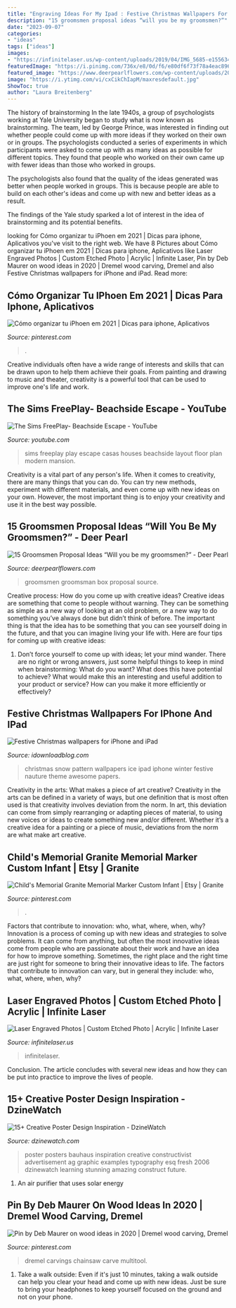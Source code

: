 ```yaml
---
title: "Engraving Ideas For My Ipad : Festive Christmas Wallpapers For Iphone And Ipad"
description: "15 groomsmen proposal ideas “will you be my groomsmen?”"
date: "2023-09-07"
categories:
- "ideas"
tags: ["ideas"]
images:
- "https://infinitelaser.us/wp-content/uploads/2019/04/IMG_5685-e1556344513192-scaled.jpg"
featuredImage: "https://i.pinimg.com/736x/e8/0d/f6/e80df6f73f78a4eac896fb5904dfbaee.jpg"
featured_image: "https://www.deerpearlflowers.com/wp-content/uploads/2018/05/Will-you-be-my-groomsman-box.jpg"
image: "https://i.ytimg.com/vi/cxCikChIapM/maxresdefault.jpg"
ShowToc: true
author: "Laura Breitenberg"
---
```



The history of brainstorming
In the late 1940s, a group of psychologists working at Yale University began to study what is now known as brainstorming. The team, led by George Prince, was interested in finding out whether people could come up with more ideas if they worked on their own or in groups.
The psychologists conducted a series of experiments in which participants were asked to come up with as many ideas as possible for different topics. They found that people who worked on their own came up with fewer ideas than those who worked in groups.

The psychologists also found that the quality of the ideas generated was better when people worked in groups. This is because people are able to build on each other's ideas and come up with new and better ideas as a result.

The findings of the Yale study sparked a lot of interest in the idea of brainstorming and its potential benefits.

	

		
looking for Cómo organizar tu iPhoen em 2021 | Dicas para iphone, Aplicativos you've visit to the right web. We have 8 Pictures about Cómo organizar tu iPhoen em 2021 | Dicas para iphone, Aplicativos like Laser Engraved Photos | Custom Etched Photo | Acrylic | Infinite Laser, Pin by Deb Maurer on wood ideas in 2020 | Dremel wood carving, Dremel and also Festive Christmas wallpapers for iPhone and iPad. Read more:
		
    
## Cómo Organizar Tu IPhoen Em 2021 | Dicas Para Iphone, Aplicativos

<img loading=lazy src="https://i.pinimg.com/736x/e8/0d/f6/e80df6f73f78a4eac896fb5904dfbaee.jpg" onerror="this.onerror=null;this.src='https://tse1.mm.bing.net/th?id=OIP.4piNuO1PqTV8Mlf6YqYV3AHaNK&amp;pid=15.1';" alt="Cómo organizar tu iPhoen em 2021 | Dicas para iphone, Aplicativos">

_Source: pinterest.com_

>. 

	

Creative individuals often have a wide range of interests and skills that can be drawn upon to help them achieve their goals. From painting and drawing to music and theater, creativity is a powerful tool that can be used to improve one's life and work.

    
## The Sims FreePlay- Beachside Escape - YouTube

<img loading=lazy src="https://i.ytimg.com/vi/cxCikChIapM/maxresdefault.jpg" onerror="this.onerror=null;this.src='https://tse3.mm.bing.net/th?id=OIP.JKvxYAff2Iis31LIxLIdXQHaEK&amp;pid=15.1';" alt="The Sims FreePlay- Beachside Escape - YouTube">

_Source: youtube.com_

>sims freeplay play escape casas houses beachside layout floor plan modern mansion. 

	

Creativity is a vital part of any person's life. When it comes to creativity, there are many things that you can do. You can try new methods, experiment with different materials, and even come up with new ideas on your own. However, the most important thing is to enjoy your creativity and use it in the best way possible.

    
## 15 Groomsmen Proposal Ideas “Will You Be My Groomsmen?” - Deer Pearl

<img loading=lazy src="https://www.deerpearlflowers.com/wp-content/uploads/2018/05/Will-you-be-my-groomsman-box.jpg" onerror="this.onerror=null;this.src='https://tse4.mm.bing.net/th?id=OIP.NYUIjgOY02rvGw_nAIwnjgHaJ4&amp;pid=15.1';" alt="15 Groomsmen Proposal Ideas “Will you be my groomsmen?” - Deer Pearl">

_Source: deerpearlflowers.com_

>groomsmen groomsman box proposal source. 

	

Creative process: How do you come up with creative ideas?
Creative ideas are something that come to people without warning. They can be something as simple as a new way of looking at an old problem, or a new way to do something you’ve always done but didn’t think of before. The important thing is that the idea has to be something that you can see yourself doing in the future, and that you can imagine living your life with. Here are four tips for coming up with creative ideas: 
1. Don’t force yourself to come up with ideas; let your mind wander. There are no right or wrong answers, just some helpful things to keep in mind when brainstorming: What do you want? What does this have potential to achieve? What would make this an interesting and useful addition to your product or service? How can you make it more efficiently or effectively? 


    
## Festive Christmas Wallpapers For IPhone And IPad

<img loading=lazy src="https://media.idownloadblog.com/wp-content/uploads/2014/12/ice-pattern-blue-snow-nauture-christmas-9-wallpaper.jpg" onerror="this.onerror=null;this.src='https://tse3.mm.bing.net/th?id=OIP.K3YopanrQpIkkYtFGOiyigHaHa&amp;pid=15.1';" alt="Festive Christmas wallpapers for iPhone and iPad">

_Source: idownloadblog.com_

>christmas snow pattern wallpapers ice ipad iphone winter festive nauture theme awesome papers. 

	

Creativity in the arts: What makes a piece of art creative?
Creativity in the arts can be defined in a variety of ways, but one definition that is most often used is that creativity involves deviation from the norm. In art, this deviation can come from simply rearranging or adapting pieces of material, to using new voices or ideas to create something new and/or different. Whether it’s a creative idea for a painting or a piece of music, deviations from the norm are what make art creative.

    
## Child&#039;s Memorial Granite Memorial Marker Custom Infant | Etsy | Granite

<img loading=lazy src="https://i.pinimg.com/736x/63/30/f9/6330f982bff4396ae6973d2a9ac15f4c.jpg" onerror="this.onerror=null;this.src='https://tse1.mm.bing.net/th?id=OIP.jZvYg_yRFGNl41FowkztzgHaHa&amp;pid=15.1';" alt="Child&#039;s Memorial Granite Memorial Marker Custom Infant | Etsy | Granite">

_Source: pinterest.com_

>. 

	

Factors that contribute to innovation: who, what, where, when, why?
Innovation is a process of coming up with new ideas and strategies to solve problems. It can come from anything, but often the most innovative ideas come from people who are passionate about their work and have an idea for how to improve something. Sometimes, the right place and the right time are just right for someone to bring their innovative ideas to life. The factors that contribute to innovation can vary, but in general they include: who, what, where, when, why?

    
## Laser Engraved Photos | Custom Etched Photo | Acrylic | Infinite Laser

<img loading=lazy src="https://infinitelaser.us/wp-content/uploads/2019/04/IMG_5685-e1556344513192-scaled.jpg" onerror="this.onerror=null;this.src='https://tse3.mm.bing.net/th?id=OIP.yvl9gzUhzUq6uTmQF0BlFwHaJ4&amp;pid=15.1';" alt="Laser Engraved Photos | Custom Etched Photo | Acrylic | Infinite Laser">

_Source: infinitelaser.us_

>infinitelaser. 

	

Conclusion.
The article concludes with several new ideas and how they can be put into practice to improve the lives of people.

    
## 15+ Creative Poster Design Inspiration - DzineWatch

<img loading=lazy src="https://www.dzinewatch.com/wp-content/uploads/2012/11/poster-design-03.jpg" onerror="this.onerror=null;this.src='https://tse4.mm.bing.net/th?id=OIP.BDethy7HxS-zIQamYB-3XgHaK8&amp;pid=15.1';" alt="15+ Creative Poster Design Inspiration - DzineWatch">

_Source: dzinewatch.com_

>poster posters bauhaus inspiration creative constructivist advertisement ag graphic examples typography esq fresh 2006 dzinewatch learning stunning amazing construct future. 

	

1. An air purifier that uses solar energy 

    
## Pin By Deb Maurer On Wood Ideas In 2020 | Dremel Wood Carving, Dremel

<img loading=lazy src="https://i.pinimg.com/736x/67/f1/06/67f1061bd384157dd08eb1acaf7e5e78.jpg" onerror="this.onerror=null;this.src='https://tse3.mm.bing.net/th?id=OIP.6BDv5P7m582wFlh97JBZOwAAAA&amp;pid=15.1';" alt="Pin by Deb Maurer on wood ideas in 2020 | Dremel wood carving, Dremel">

_Source: pinterest.com_

>dremel carvings chainsaw carve multitool. 

	

1. Take a walk outside: Even if it's just 10 minutes, taking a walk outside can help you clear your head and come up with new ideas. Just be sure to bring your headphones to keep yourself focused on the ground and not on your phone.

